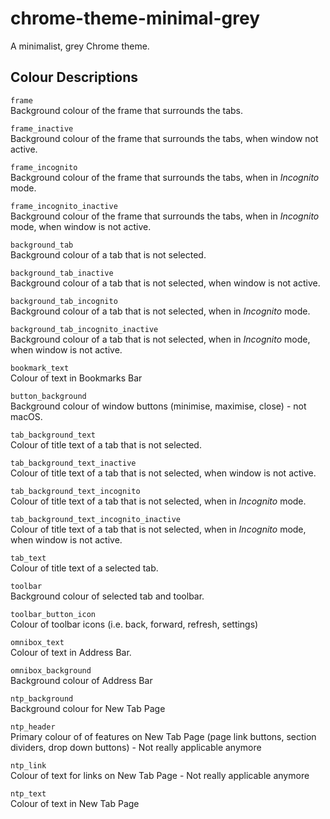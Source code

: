 # chrome-theme-minimal-grey

A minimalist, grey Chrome theme.

## Colour Descriptions

`frame`  
Background colour of the frame that surrounds the tabs.

`frame_inactive`  
Background colour of the frame that surrounds the tabs, when window not active.

`frame_incognito`  
Background colour of the frame that surrounds the tabs, when in _Incognito_ mode.

`frame_incognito_inactive`  
Background colour of the frame that surrounds the tabs, when in _Incognito_ mode, when window is not active.

`background_tab`  
Background colour of a tab that is not selected.

`background_tab_inactive`  
Background colour of a tab that is not selected, when window is not active.

`background_tab_incognito`  
Background colour of a tab that is not selected, when in _Incognito_ mode.

`background_tab_incognito_inactive`  
Background colour of a tab that is not selected, when in _Incognito_ mode, when window is not active.

`bookmark_text`  
Colour of text in Bookmarks Bar

`button_background`  
Background colour of window buttons (minimise, maximise, close) - not macOS.

`tab_background_text`  
Colour of title text of a tab that is not selected.

`tab_background_text_inactive`  
Colour of title text of a tab that is not selected, when window is not active.

`tab_background_text_incognito`  
Colour of title text of a tab that is not selected, when in _Incognito_ mode.

`tab_background_text_incognito_inactive`  
Colour of title text of a tab that is not selected, when in _Incognito_ mode, when window is not active.

`tab_text`  
Colour of title text of a selected tab.

`toolbar`  
Background colour of selected tab and toolbar.

`toolbar_button_icon`  
Colour of toolbar icons (i.e. back, forward, refresh, settings)

`omnibox_text`  
Colour of text in Address Bar.

`omnibox_background`  
Background colour of Address Bar

`ntp_background`  
Background colour for New Tab Page

`ntp_header`  
Primary colour of of features on New Tab Page (page link buttons, section dividers, drop down buttons) - Not really applicable anymore

`ntp_link`  
Colour of text for links on New Tab Page - Not really applicable anymore

`ntp_text`  
Colour of text in New Tab Page
